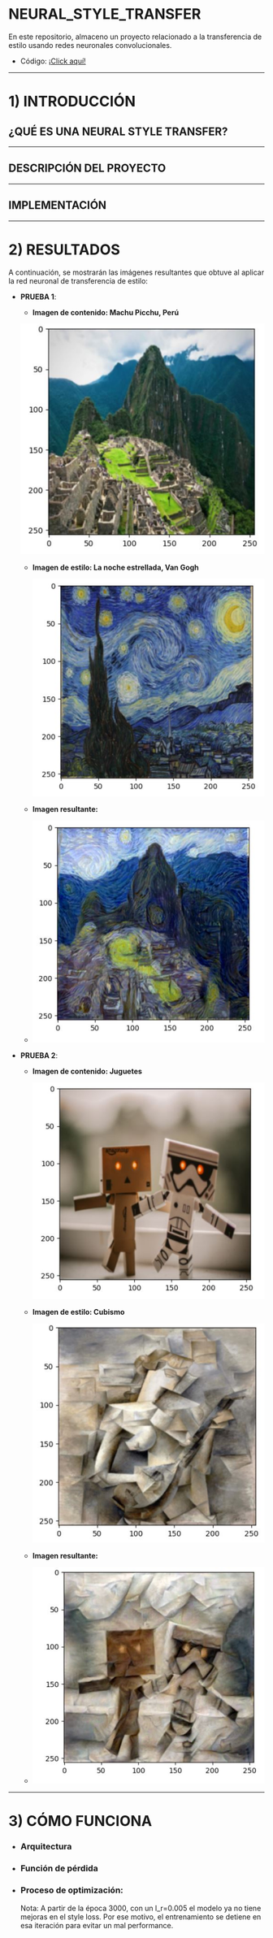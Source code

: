 # NEURAL_STYLE_TRANSFER
En este repositorio, almaceno un proyecto relacionado a la transferencia de estilo usando redes neuronales convolucionales.

- Código: [¡Click aquí!](./NeuralStyleTransfer_FromScratch.ipynb)

-----
# 1) INTRODUCCIÓN
## ¿QUÉ ES UNA NEURAL STYLE TRANSFER?


----
## DESCRIPCIÓN DEL PROYECTO

----

## IMPLEMENTACIÓN

----
# 2) RESULTADOS
A continuación, se mostrarán las imágenes resultantes que obtuve al aplicar la red neuronal de transferencia de estilo:
- **PRUEBA 1**:
    - **Imagen de contenido: Machu Picchu, Perú**
      
    ![MachuPicchu](https://github.com/DianaMLlamocaZ/NEURAL_STYLE_TRANSFER/blob/main/IMAGENES/imagen_contenido_machu_picchu.JPG)

  - **Imagen de estilo: La noche estrellada, Van Gogh**
    
    ![ImagenEstilo](https://github.com/DianaMLlamocaZ/NEURAL_STYLE_TRANSFER/blob/main/IMAGENES/imagen_estilo_2.JPG)

  - **Imagen resultante:**
  - 
    ![ImagenResultante](https://github.com/DianaMLlamocaZ/NEURAL_STYLE_TRANSFER/blob/main/IMAGENES/ResultadoFinal1.JPG)

- **PRUEBA 2**:
  - **Imagen de contenido: Juguetes**
      
    ![Muñecos](https://github.com/DianaMLlamocaZ/NEURAL_STYLE_TRANSFER/blob/main/IMAGENES/imagen_contenido.JPG)

  - **Imagen de estilo: Cubismo**
    
    ![ImagenEstilo](https://github.com/DianaMLlamocaZ/NEURAL_STYLE_TRANSFER/blob/main/IMAGENES/imagen_estilo.JPG)

  - **Imagen resultante:**
  - 
    ![ImagenResultante](https://github.com/DianaMLlamocaZ/NEURAL_STYLE_TRANSFER/blob/main/IMAGENES/ImagenResultado2.JPG)

----
# 3) CÓMO FUNCIONA
* ### Arquitectura
* ### Función de pérdida
* ### Proceso de optimización:
  Nota: A partir de la época 3000, con un l_r=0.005 el modelo ya no tiene mejoras en el style loss. Por ese motivo, el entrenamiento se detiene en esa iteración para evitar un mal performance.

